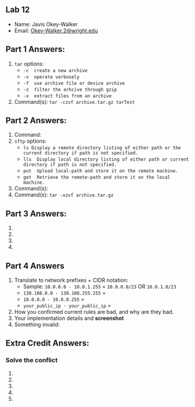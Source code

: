 ## Lab 12

- Name: Javis Okey-Walker
- Email: Okey-Walker.2@wright.edu

## Part 1 Answers:

1. `tar` options:
   - `-c  create a new archive `
   - `-v  operate verbosely`
   - `-f  use archive file or device archive`
   - `-z  filter the arhcive through gzip `
   - `-x  extract files from an archive`
2. Command(s): `tar -czvf archive.tar.gz tarTest`

## Part 2 Answers:

1. Command:
2. `sftp` options:
   - `ls Display a remote directory listing of either path or the current directory if path is not specified. `
   - `lls  Display local directory listing of either path or current directory if path is not specified. `
   - `put  Upload local-path and store it on the remote machine.`
   - `get  Retrieve the remote-path and store it on the local machine.`
3. Command(s):
4. Command(s): `tar -xzvf archive.tar.gz `

## Part 3 Answers:

1.
2.
3.
4.

## Part 4 Answers

1. Translate to network prefixes + CIDR notation:
   - Sample: `10.0.0.0 - 10.0.1.255` = `10.0.0.0/23` OR `10.0.1.0/23`
   - `130.108.0.0 - 130.108.255.255` =
   - `10.0.0.0 - 10.0.0.255` =
   - `your_public_ip - your_public_ip` =
2. How you confirmed current rules are bad, and why are they bad.
3. Your implementation details and **screenshot**
4. Something invalid:

## Extra Credit Answers:

### Solve the conflict

1.
2.
3.
4.
5.
